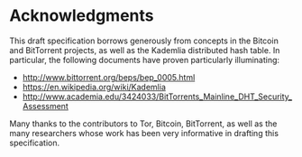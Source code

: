 # Acknowledgments

This draft specification borrows generously from concepts in the Bitcoin and BitTorrent projects, as well as the Kademlia distributed hash table. In particular, the following documents have proven particularly illuminating:

* http://www.bittorrent.org/beps/bep_0005.html
* https://en.wikipedia.org/wiki/Kademlia
* http://www.academia.edu/3424033/BitTorrents_Mainline_DHT_Security_Assessment

Many thanks to the contributors to Tor, Bitcoin, BitTorrent, as well as the many researchers whose work has been very informative in drafting this specification.
